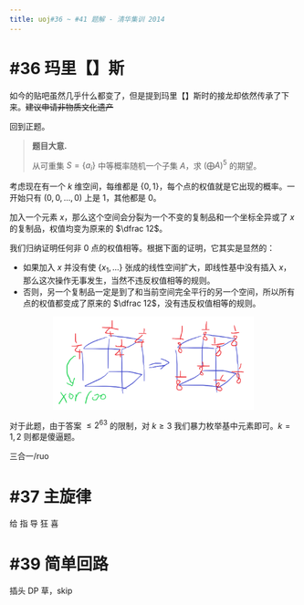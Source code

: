 ```yaml
---
title: uoj#36 ~ #41 题解 - 清华集训 2014
---
```


# #36 玛里【】斯

如今的贴吧虽然几乎什么都变了，但是提到玛里【】斯时的接龙却依然传承了下来。~~建议申请非物质文化遗产~~

回到正题。

> **题目大意.**
>
> 从可重集 $S=\{a_i\}$ 中等概率随机一个子集 $A$，求 $\left(\bigoplus A\right)^5$ 的期望。

考虑现在有一个 $k$ 维空间，每维都是 $\{0,1\}$，每个点的权值就是它出现的概率。一开始只有 $(0,0,...,0)$ 上是 $1$，其他都是 $0$。

加入一个元素 $x$，那么这个空间会分裂为一个不变的复制品和一个坐标全异或了 $x$ 的复制品，权值均变为原来的 $\dfrac 12$。

我们归纳证明任何非 $0$ 点的权值相等。根据下面的证明，它其实是显然的：

- 如果加入 $x$ 并没有使 $\{x_1,...\}$ 张成的线性空间扩大，即线性基中没有插入 $x$，那么这次操作无事发生，当然不违反权值相等的规则。
- 否则，另一个复制品一定是到了和当前空间完全平行的另一个空间，所以所有点的权值都变成了原来的 $\dfrac 12$，没有违反权值相等的规则。

<div style="width:70%;margin:auto"><img src="/images/uoj-36.png" alt=""></div>

对于此题，由于答案 $\le 2^{63}$ 的限制，对 $k\ge 3$ 我们暴力枚举基中元素即可。$k=1,2$ 则都是傻逼题。

三合一/ruo

# #37 主旋律

给 指 导 狂 喜

# #39 简单回路

插头 DP 草，skip